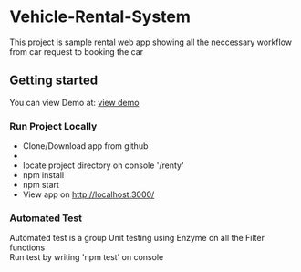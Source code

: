 # Vehicle-Rental-System
This project is sample rental web app showing all the neccessary workflow from car request to booking the car

## Getting started

You can view Demo at: <a href="https://red-minister-75066.herokuapp.com/">view demo</a>

### Run Project Locally
<ul>
<li>Clone/Download app from github<li>
<li>locate project directory on console '/renty'</li>
<li>npm install</li>
<li>npm start</li>
  <li>View app on <a href="http://localhost:3000/">http://localhost:3000/</a></li>
</ul>

### Automated Test

Automated test is a group Unit testing using Enzyme on all the Filter functions <br>
Run test by writing 'npm test' on console


